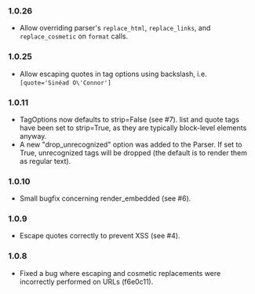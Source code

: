 ### 1.0.26

* Allow overriding parser's `replace_html`, `replace_links`, and `replace_cosmetic` on `format` calls.

### 1.0.25

* Allow escaping quotes in tag options using backslash, i.e. `[quote='Sinéad O\'Connor']`

### 1.0.11

* TagOptions now defaults to strip=False (see #7). list and quote tags have been set to strip=True, as they are typically block-level elements anyway.
* A new "drop_unrecognized" option was added to the Parser. If set to True, unrecognized tags will be dropped (the default is to render them as regular text).

### 1.0.10

* Small bugfix concerning render_embedded (see #6).

### 1.0.9

* Escape quotes correctly to prevent XSS (see #4).

### 1.0.8

* Fixed a bug where escaping and cosmetic replacements were incorrectly performed on URLs (f6e0c11).
